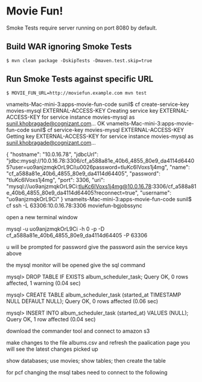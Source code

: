 # Movie Fun!

Smoke Tests require server running on port 8080 by default.

## Build WAR ignoring Smoke Tests

```
$ mvn clean package -DskipTests -Dmaven.test.skip=true
```

## Run Smoke Tests against specific URL

```
$ MOVIE_FUN_URL=http://moviefun.example.com mvn test
```

vnameits-Mac-mini-3:apps-movie-fun-code sunil$ cf create-service-key movies-mysql EXTERNAL-ACCESS-KEY
Creating service key EXTERNAL-ACCESS-KEY for service instance movies-mysql as sunil.khobragade@cognizant.com...
OK
vnameits-Mac-mini-3:apps-movie-fun-code sunil$ cf service-key movies-mysql EXTERNAL-ACCESS-KEY
Getting key EXTERNAL-ACCESS-KEY for service instance movies-mysql as sunil.khobragade@cognizant.com...

{
 "hostname": "10.0.16.78",
 "jdbcUrl": "jdbc:mysql://10.0.16.78:3306/cf_a588a81e_40b6_4855_80e9_da4114d64405?user=uo9anjzmqkOrL9Ci\u0026password=tluKc6IVoxs1j4mg",
 "name": "cf_a588a81e_40b6_4855_80e9_da4114d64405",
 "password": "tluKc6IVoxs1j4mg",
 "port": 3306,
 "uri": "mysql://uo9anjzmqkOrL9Ci:tluKc6IVoxs1j4mg@10.0.16.78:3306/cf_a588a81e_40b6_4855_80e9_da4114d64405?reconnect=true",
 "username": "uo9anjzmqkOrL9Ci"
}
vnameits-Mac-mini-3:apps-movie-fun-code sunil$ cf ssh -L 63306:10.0.16.78:3306 moviefun-bgjobssync

open a new terminal window 

mysql -u uo9anjzmqkOrL9Ci -h 0 -p -D cf_a588a81e_40b6_4855_80e9_da4114d64405 -P 63306

u will be prompted for password give the password asin the service keys above

the mysql monitor will be opened give the sql command

mysql> DROP TABLE IF EXISTS album_scheduler_task;
Query OK, 0 rows affected, 1 warning (0.04 sec)

mysql> CREATE TABLE album_scheduler_task (started_at TIMESTAMP NULL DEFAULT NULL);
Query OK, 0 rows affected (0.06 sec)

mysql> INSERT INTO album_scheduler_task (started_at) VALUES (NULL);
Query OK, 1 row affected (0.04 sec)

download the commander tool and connect to amazon s3

make changes to the file albums.csv and refresh the paalication page 
you will see the latest changes picked up

show databases;
use movies;
show tables;
 then create the table 
 
 
 for pcf changing the msql tabes need to connect to the following
 
 